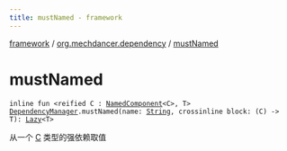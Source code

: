 ```yaml
---
title: mustNamed - framework
---
```


[framework](../index.html) / [org.mechdancer.dependency](index.html) / [mustNamed](./must-named.html)

# mustNamed

`inline fun <reified C : `[`NamedComponent`](-named-component/index.html)`<C>, T> `[`DependencyManager`](-dependency-manager/index.html)`.mustNamed(name: `[`String`](https://kotlinlang.org/api/latest/jvm/stdlib/kotlin/-string/index.html)`, crossinline block: (C) -> T): `[`Lazy`](https://kotlinlang.org/api/latest/jvm/stdlib/kotlin/-lazy/index.html)`<T>`

从一个 [C](must-named.html#C) 类型的强依赖取值

